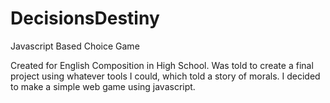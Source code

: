 # DecisionsDestiny
Javascript Based Choice Game

Created for English Composition in High School. Was told to create a final project using whatever tools I could, which told a story of morals.
I decided to make a simple web game using javascript.
